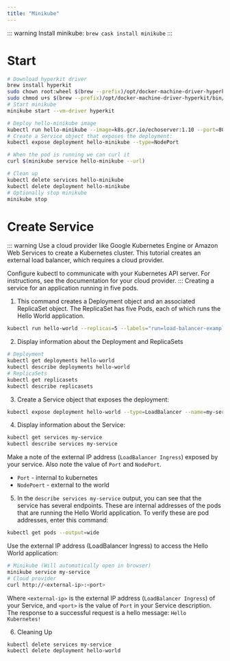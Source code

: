 ```yaml
---
title: "Minikube"
---
```


::: warning
Install minikube: `brew cask install minikube`
:::

# Start
```bash
# Download hyperkit driver
brew install hyperkit
sudo chown root:wheel $(brew --prefix)/opt/docker-machine-driver-hyperkit/bin/docker-machine-driver-hyperkit
sudo chmod u+s $(brew --prefix)/opt/docker-machine-driver-hyperkit/bin/docker-machine-driver-hyperkit
# Start minikube
minikube start --vm-driver hyperkit

# Deploy hello-minikube image
kubectl run hello-minikube --image=k8s.gcr.io/echoserver:1.10 --port=8080
# Create a Service object that exposes the deployment:
kubectl expose deployment hello-minikube --type=NodePort

# When the pod is running we can curl it
curl $(minikube service hello-minikube --url)

# Clean up
kubectl delete services hello-minikube
kubectl delete deployment hello-minikube
# Optionally stop minikube
minikube stop
```

# Create Service
::: warning
Use a cloud provider like Google Kubernetes Engine or Amazon Web Services to create a Kubernetes cluster. This tutorial creates an external load balancer, which requires a cloud provider.

Configure kubectl to communicate with your Kubernetes API server. For instructions, see the documentation for your cloud provider.
:::
Creating a service for an application running in five pods.

1. This command creates a Deployment object and an associated ReplicaSet object. The ReplicaSet has five Pods, each of which runs the Hello World application.
```bash
kubectl run hello-world --replicas=5 --labels="run=load-balancer-example" --image=gcr.io/google-samples/node-hello:1.0  --port=8080
```
2. Display information about the Deployment and ReplicaSets
```bash
# Deployment
kubectl get deployments hello-world
kubectl describe deployments hello-world
# ReplicaSets
kubectl get replicasets
kubectl describe replicasets
```
3. Create a Service object that exposes the deployment:
```bash
kubectl expose deployment hello-world --type=LoadBalancer --name=my-service
```
4. Display information about the Service:
```bash
kubectl get services my-service
kubectl describe services my-service
```
Make a note of the external IP address (`LoadBalancer Ingress`) exposed by your service. Also note the value of `Port` and `NodePort`.  
  - `Port` - internal to kubernetes  
  - `NodePoert` - external to the world


5. In the `describe services my-service` output, you can see that the service has several endpoints.  These are internal addresses of the pods that are running the Hello World application. To verify these are pod addresses, enter this command:
```bash
kubectl get pods --output=wide
```
Use the external IP address (LoadBalancer Ingress) to access the Hello World application:
```bash
# Minikube (Will automatically open in browser)
minikube service my-service
# Cloud provider
curl http://<external-ip>:<port>
```
Where `<external-ip>` is the external IP address (`LoadBalancer Ingress`) of your Service, and `<port>` is the value of `Port` in your Service description. The response to a successful request is a hello message: `Hello Kubernetes!`

6. Cleaning Up
```bash
kubectl delete services my-service
kubectl delete deployment hello-world
```
